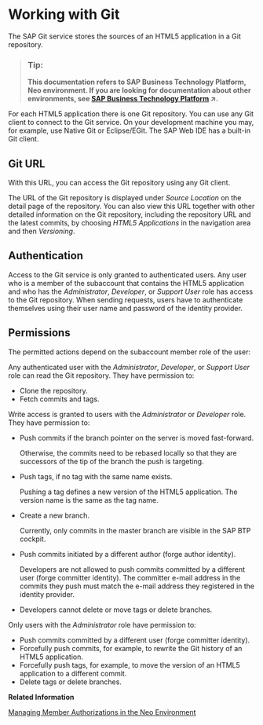 <!-- loio24af1f57105545a69bb4201ec23b151b -->

# Working with Git

The SAP Git service stores the sources of an HTML5 application in a Git repository.

> ### Tip:  
> **This documentation refers to SAP Business Technology Platform, Neo environment. If you are looking for documentation about other environments, see [SAP Business Technology Platform](https://help.sap.com/viewer/65de2977205c403bbc107264b8eccf4b/Cloud/en-US/6a2c1ab5a31b4ed9a2ce17a5329e1dd8.html "SAP Business Technology Platform (SAP BTP) is an integrated offering comprised of four technology portfolios: database and data management, application development and integration, analytics, and intelligent technologies. The platform offers users the ability to turn data into business value, compose end-to-end business processes, and build and extend SAP applications quickly.") :arrow_upper_right:.**

For each HTML5 application there is one Git repository. You can use any Git client to connect to the Git service. On your development machine you may, for example, use Native Git or Eclipse/EGit. The SAP Web IDE has a built-in Git client.



## Git URL

With this URL, you can access the Git repository using any Git client.

The URL of the Git repository is displayed under *Source Location* on the detail page of the repository. You can also view this URL together with other detailed information on the Git repository, including the repository URL and the latest commits, by choosing *HTML5 Applications* in the navigation area and then *Versioning*.



## Authentication

Access to the Git service is only granted to authenticated users. Any user who is a member of the subaccount that contains the HTML5 application and who has the *Administrator*, *Developer*, or *Support User* role has access to the Git repository. When sending requests, users have to authenticate themselves using their user name and password of the identity provider.



## Permissions

The permitted actions depend on the subaccount member role of the user:

Any authenticated user with the *Administrator*, *Developer*, or *Support User* role can read the Git repository. They have permission to:

-   Clone the repository.
-   Fetch commits and tags.

Write access is granted to users with the *Administrator* or *Developer* role. They have permission to:

-   Push commits if the branch pointer on the server is moved fast-forward.

    Otherwise, the commits need to be rebased locally so that they are successors of the tip of the branch the push is targeting.

-   Push tags, if no tag with the same name exists.

    Pushing a tag defines a new version of the HTML5 application. The version name is the same as the tag name.

-   Create a new branch.

    Currently, only commits in the master branch are visible in the SAP BTP cockpit.

-   Push commits initiated by a different author \(forge author identity\).

    Developers are not allowed to push commits committed by a different user \(forge committer identity\). The committer e-mail address in the commits they push must match the e-mail address they registered in the identity provider.

-   Developers cannot delete or move tags or delete branches.

Only users with the *Administrator* role have permission to:

-   Push commits committed by a different user \(forge committer identity\).
-   Forcefully push commits, for example, to rewrite the Git history of an HTML5 application.
-   Forcefully push tags, for example, to move the version of an HTML5 application to a different commit.
-   Delete tags or delete branches.

**Related Information**  


[Managing Member Authorizations in the Neo Environment](../50-administration-and-ops-neo/managing-member-authorizations-in-the-neo-environment-a1ab5c4.md "SAP BTP includes predefined platform roles that support the typical tasks performed by users when interacting with the platform. In addition, subaccount administrators can combine various scopes into a custom platform role that addresses their individual requirements.")

